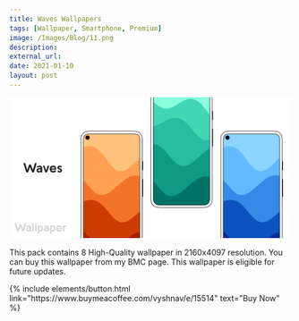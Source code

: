 ```yaml
---
title: Waves Wallpapers
tags: [Wallpaper, Smartphone, Premium]
image: /Images/Blog/11.png
description: 
external_url:
date: 2021-01-10
layout: post
---
```

![alt text](/Images/Blog/11.png "1")

This pack contains 8 High-Quality wallpaper in 2160x4097 resolution. You can buy this wallpaper from my BMC page. This wallpaper is eligible for future updates.

<p class="text-center">
{% include elements/button.html link="https://www.buymeacoffee.com/vyshnav/e/15514" text="Buy Now" %}
</p>
